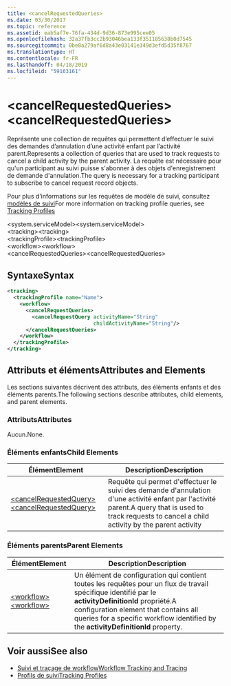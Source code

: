 ```yaml
---
title: <cancelRequestedQueries>
ms.date: 03/30/2017
ms.topic: reference
ms.assetid: eab5af7e-76fa-434d-9d36-873e995cee05
ms.openlocfilehash: 32a37fb3cc2b93046bea133f351185638b0d7545
ms.sourcegitcommit: 0be8a279af6d8a43e03141e349d3efd5d35f8767
ms.translationtype: HT
ms.contentlocale: fr-FR
ms.lasthandoff: 04/18/2019
ms.locfileid: "59163161"
---
```

# <a name="cancelrequestedqueries"></a><span data-ttu-id="b71c6-101">\<cancelRequestedQueries></span><span class="sxs-lookup"><span data-stu-id="b71c6-101">\<cancelRequestedQueries></span></span>
<span data-ttu-id="b71c6-102">Représente une collection de requêtes qui permettent d’effectuer le suivi des demandes d’annulation d’une activité enfant par l’activité parent.</span><span class="sxs-lookup"><span data-stu-id="b71c6-102">Represents a collection of queries that are used to track requests to cancel a child activity by the parent activity.</span></span> <span data-ttu-id="b71c6-103">La requête est nécessaire pour qu'un participant au suivi puisse s'abonner à des objets d'enregistrement de demande d'annulation.</span><span class="sxs-lookup"><span data-stu-id="b71c6-103">The query is necessary for a tracking participant to subscribe to cancel request record objects.</span></span>  
  
 <span data-ttu-id="b71c6-104">Pour plus d’informations sur les requêtes de modèle de suivi, consultez [modèles de suivi](../../../../../docs/framework/windows-workflow-foundation/tracking-profiles.md)</span><span class="sxs-lookup"><span data-stu-id="b71c6-104">For more information on tracking profile queries, see [Tracking Profiles](../../../../../docs/framework/windows-workflow-foundation/tracking-profiles.md)</span></span>  
  
<span data-ttu-id="b71c6-105">\<system.serviceModel></span><span class="sxs-lookup"><span data-stu-id="b71c6-105">\<system.serviceModel></span></span>  
<span data-ttu-id="b71c6-106">\<tracking></span><span class="sxs-lookup"><span data-stu-id="b71c6-106">\<tracking></span></span>  
<span data-ttu-id="b71c6-107">\<trackingProfile></span><span class="sxs-lookup"><span data-stu-id="b71c6-107">\<trackingProfile></span></span>  
<span data-ttu-id="b71c6-108">\<workflow></span><span class="sxs-lookup"><span data-stu-id="b71c6-108">\<workflow></span></span>  
<span data-ttu-id="b71c6-109">\<cancelRequestedQueries></span><span class="sxs-lookup"><span data-stu-id="b71c6-109">\<cancelRequestedQueries></span></span>  
  
## <a name="syntax"></a><span data-ttu-id="b71c6-110">Syntaxe</span><span class="sxs-lookup"><span data-stu-id="b71c6-110">Syntax</span></span>  
  
```xml  
<tracking>
  <trackingProfile name="Name">
    <workflow>
      <cancelRequestQueries>
        <cancelRequestQuery activityName="String" 
                            childActivityName="String"/>
      </cancelRequestQueries>
    </workflow>
  </trackingProfile>
</tracking>  
```  
  
## <a name="attributes-and-elements"></a><span data-ttu-id="b71c6-111">Attributs et éléments</span><span class="sxs-lookup"><span data-stu-id="b71c6-111">Attributes and Elements</span></span>  
 <span data-ttu-id="b71c6-112">Les sections suivantes décrivent des attributs, des éléments enfants et des éléments parents.</span><span class="sxs-lookup"><span data-stu-id="b71c6-112">The following sections describe attributes, child elements, and parent elements.</span></span>  
  
### <a name="attributes"></a><span data-ttu-id="b71c6-113">Attributs</span><span class="sxs-lookup"><span data-stu-id="b71c6-113">Attributes</span></span>  
 <span data-ttu-id="b71c6-114">Aucun.</span><span class="sxs-lookup"><span data-stu-id="b71c6-114">None.</span></span>  
  
### <a name="child-elements"></a><span data-ttu-id="b71c6-115">Éléments enfants</span><span class="sxs-lookup"><span data-stu-id="b71c6-115">Child Elements</span></span>  
  
|<span data-ttu-id="b71c6-116">Élément</span><span class="sxs-lookup"><span data-stu-id="b71c6-116">Element</span></span>|<span data-ttu-id="b71c6-117">Description</span><span class="sxs-lookup"><span data-stu-id="b71c6-117">Description</span></span>|  
|-------------|-----------------|  
|[<span data-ttu-id="b71c6-118">\<cancelRequestedQuery></span><span class="sxs-lookup"><span data-stu-id="b71c6-118">\<cancelRequestedQuery></span></span>](../../../../../docs/framework/configure-apps/file-schema/windows-workflow-foundation/cancelrequestedquery.md)|<span data-ttu-id="b71c6-119">Requête qui permet d'effectuer le suivi des demande d'annulation d'une activité enfant par l'activité parent.</span><span class="sxs-lookup"><span data-stu-id="b71c6-119">A query that is used to track requests to cancel a child activity by the parent activity</span></span>|  
  
### <a name="parent-elements"></a><span data-ttu-id="b71c6-120">Éléments parents</span><span class="sxs-lookup"><span data-stu-id="b71c6-120">Parent Elements</span></span>  
  
|<span data-ttu-id="b71c6-121">Élément</span><span class="sxs-lookup"><span data-stu-id="b71c6-121">Element</span></span>|<span data-ttu-id="b71c6-122">Description</span><span class="sxs-lookup"><span data-stu-id="b71c6-122">Description</span></span>|  
|-------------|-----------------|  
|[<span data-ttu-id="b71c6-123">\<workflow></span><span class="sxs-lookup"><span data-stu-id="b71c6-123">\<workflow></span></span>](../../../../../docs/framework/configure-apps/file-schema/windows-workflow-foundation/workflow.md)|<span data-ttu-id="b71c6-124">Un élément de configuration qui contient toutes les requêtes pour un flux de travail spécifique identifié par le **activityDefinitionId** propriété.</span><span class="sxs-lookup"><span data-stu-id="b71c6-124">A configuration element that contains all queries for a specific workflow identified by the **activityDefinitionId** property.</span></span>|  
  
## <a name="see-also"></a><span data-ttu-id="b71c6-125">Voir aussi</span><span class="sxs-lookup"><span data-stu-id="b71c6-125">See also</span></span>

- [<span data-ttu-id="b71c6-126">Suivi et traçage de workflow</span><span class="sxs-lookup"><span data-stu-id="b71c6-126">Workflow Tracking and Tracing</span></span>](../../../../../docs/framework/windows-workflow-foundation/workflow-tracking-and-tracing.md)
- [<span data-ttu-id="b71c6-127">Profils de suivi</span><span class="sxs-lookup"><span data-stu-id="b71c6-127">Tracking Profiles</span></span>](../../../../../docs/framework/windows-workflow-foundation/tracking-profiles.md)
